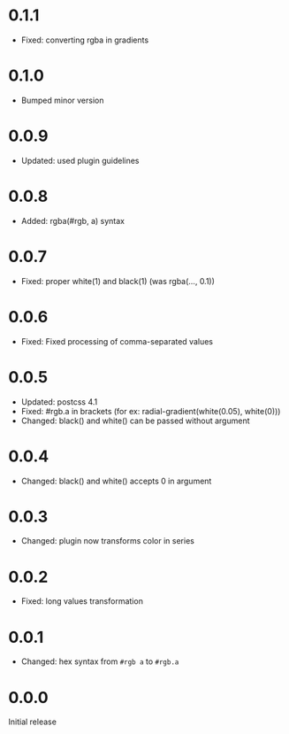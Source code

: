 # 0.1.1

- Fixed: converting rgba in gradients

# 0.1.0

- Bumped minor version

# 0.0.9

- Updated: used plugin guidelines

# 0.0.8

- Added: rgba(#rgb, a) syntax

# 0.0.7

- Fixed: proper white(1) and black(1) (was rgba(..., 0.1))

# 0.0.6

- Fixed: Fixed processing of comma-separated values

# 0.0.5

- Updated: postcss 4.1
- Fixed: #rgb.a in brackets (for ex: radial-gradient(white(0.05), white(0)))
- Changed: black() and white() can be passed without argument

# 0.0.4

- Changed: black() and white() accepts 0 in argument

# 0.0.3

- Changed: plugin now transforms color in series

# 0.0.2

- Fixed: long values transformation

# 0.0.1

- Changed: hex syntax from `#rgb a` to `#rgb.a`

# 0.0.0

Initial release
